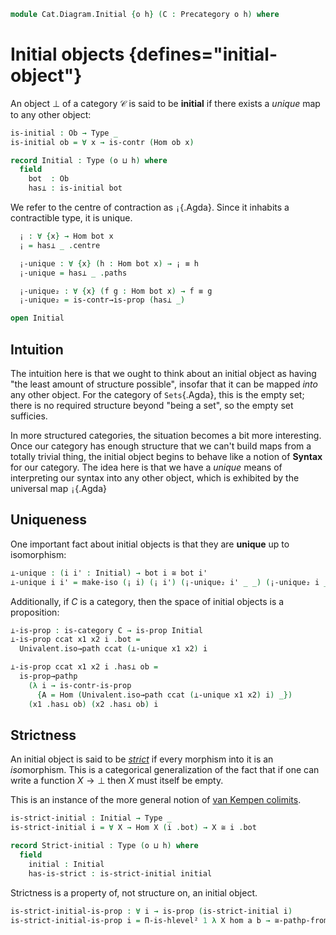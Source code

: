 <!--
```agda
open import Cat.Prelude
```
-->

```agda
module Cat.Diagram.Initial {o h} (C : Precategory o h) where
```

<!--
```agda
open import Cat.Morphism C
```
-->

# Initial objects {defines="initial-object"}

An object $\bot$ of a category $\mathcal{C}$ is said to be **initial**
if there exists a _unique_ map to any other object:

```agda
is-initial : Ob → Type _
is-initial ob = ∀ x → is-contr (Hom ob x)

record Initial : Type (o ⊔ h) where
  field
    bot  : Ob
    has⊥ : is-initial bot
```

We refer to the centre of contraction as `¡`{.Agda}. Since it inhabits a
contractible type, it is unique.

```agda
  ¡ : ∀ {x} → Hom bot x
  ¡ = has⊥ _ .centre

  ¡-unique : ∀ {x} (h : Hom bot x) → ¡ ≡ h
  ¡-unique = has⊥ _ .paths

  ¡-unique₂ : ∀ {x} (f g : Hom bot x) → f ≡ g
  ¡-unique₂ = is-contr→is-prop (has⊥ _)

open Initial
```

## Intuition

The intuition here is that we ought to think about an initial object as
having "the least amount of structure possible", insofar that it can be
mapped _into_ any other object. For the category of `Sets`{.Agda}, this
is the empty set; there is no required structure beyond "being a set",
so the empty set sufficies.

<!--
[TODO: Reed M, 15/02/2022] Link to the categories in question
(once the exist!)
-->

In more structured categories, the situation becomes a bit more
interesting. Once our category has enough structure that we can't build
maps from a totally trivial thing, the initial object begins to behave
like a notion of **Syntax** for our category.  The idea here is that we
have a _unique_ means of interpreting our syntax into any other object,
which is exhibited by the universal map `¡`{.Agda}

## Uniqueness

One important fact about initial objects is that they are **unique** up
to isomorphism:

```agda
⊥-unique : (i i' : Initial) → bot i ≅ bot i'
⊥-unique i i' = make-iso (¡ i) (¡ i') (¡-unique₂ i' _ _) (¡-unique₂ i _ _)
```

Additionally, if $C$ is a category, then the space of initial objects is
a proposition:

```agda
⊥-is-prop : is-category C → is-prop Initial
⊥-is-prop ccat x1 x2 i .bot =
  Univalent.iso→path ccat (⊥-unique x1 x2) i

⊥-is-prop ccat x1 x2 i .has⊥ ob =
  is-prop→pathp
    (λ i → is-contr-is-prop
      {A = Hom (Univalent.iso→path ccat (⊥-unique x1 x2) i) _})
    (x1 .has⊥ ob) (x2 .has⊥ ob) i
```

## Strictness

An initial object is said to be *[strict]* if every morphism into it is an *iso*morphism.
This is a categorical generalization of the fact that if one can write a function $X \to \bot$ then $X$ must itself be empty.

This is an instance of the more general notion of [van Kempen colimits].

[strict]: https://ncatlab.org/nlab/show/strict+initial+object
[van Kempen colimits]: https://ncatlab.org/nlab/show/van+Kempen+colimit


```agda
is-strict-initial : Initial → Type _
is-strict-initial i = ∀ X → Hom X (i .bot) → X ≅ i .bot

record Strict-initial : Type (o ⊔ h) where
  field
    initial : Initial
    has-is-strict : is-strict-initial initial
```

Strictness is a property of, not structure on, an initial object.

```agda
is-strict-initial-is-prop : ∀ i → is-prop (is-strict-initial i)
is-strict-initial-is-prop i = Π-is-hlevel² 1 λ X hom a b → ≅-pathp-from refl refl (¡-unique₂ i _ _)
```